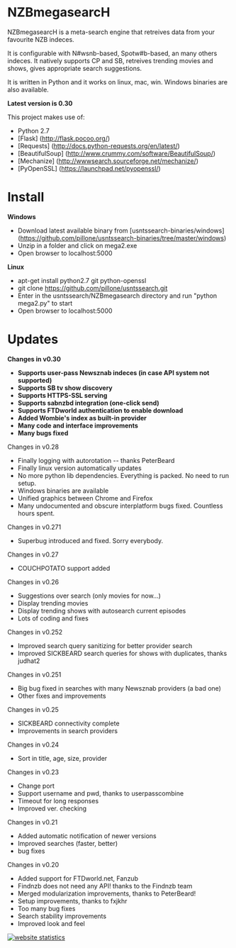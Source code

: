 **NZBmegasearcH** 
======================

NZBmegasearcH is a meta-search engine that retreives data from your favourite NZB indeces.

It is configurable with N#wsnb-based, Spotw#b-based, an many others indeces. 
It natively supports CP and SB, retreives trending movies and shows, gives appropriate search suggestions.

It is written in Python and it works on linux, mac, win. Windows binaries are also available.

**Latest version is 0.30**

This project makes use of:

- Python 2.7
- [Flask] (http://flask.pocoo.org/)
- [Requests] (http://docs.python-requests.org/en/latest/)
- [BeautifulSoup] (http://www.crummy.com/software/BeautifulSoup/)
- [Mechanize] (http://wwwsearch.sourceforge.net/mechanize/)
- [PyOpenSSL] (https://launchpad.net/pyopenssl/)



Install
================

**Windows**

- Download latest available binary from [usntssearch-binaries/windows] (https://github.com/pillone/usntssearch-binaries/tree/master/windows)
- Unzip in a folder and click on mega2.exe
- Open browser to localhost:5000

**Linux**

- apt-get install python2.7 git python-openssl
- git clone https://github.com/pillone/usntssearch.git
- Enter in the usntssearch/NZBmegasearch directory and run "python mega2.py" to start 
- Open browser to localhost:5000


Updates
================

**Changes in v0.30**

- **Supports user-pass Newsznab indeces (in case API system not supported)**
- **Supports SB tv show discovery**
- **Supports HTTPS-SSL serving**
- **Supports sabnzbd integration (one-click send)**
- **Supports FTDworld authentication to enable download**
- **Added Wombie's index as built-in provider**
- **Many code and interface improvements**
- **Many bugs fixed**


Changes in v0.28

- Finally logging with autorotation -- thanks PeterBeard
- Finally linux version automatically updates
- No more python lib dependencies. Everything is packed. No need to run setup.
- Windows binaries are available
- Unified graphics between Chrome and Firefox
- Many undocumented and obscure interplatform bugs fixed. Countless hours spent.

Changes in v0.271

- Superbug introduced and fixed. Sorry everybody.

Changes in v0.27

- COUCHPOTATO support added

Changes in v0.26

- Suggestions over search (only movies for now...)
- Display trending movies
- Display trending shows with autosearch current episodes
- Lots of coding and fixes

Changes in v0.252

- Improved search query sanitizing for better provider search 
- Improved SICKBEARD search queries for shows with duplicates, thanks judhat2

Changes in v0.251

- Big bug fixed in searches with many Newsznab providers (a bad one)
- Other fixes and improvements

Changes in v0.25

- SICKBEARD connectivity complete
- Improvements in search providers

Changes in v0.24

- Sort in title, age, size, provider

Changes in v0.23

- Change port
- Support username and pwd, thanks to userpasscombine
- Timeout for long responses
- Improved ver. checking


Changes in v0.21

- Added automatic notification of newer versions
- Improved searches (faster, better)
- bug fixes

Changes in v0.20

- Added support for FTDworld.net, Fanzub
- Findnzb does not need any API! thanks to the Findnzb team
- Merged modularization improvements, thanks to PeterBeard!
- Setup improvements, thanks to fxjkhr
- Too many bug fixes
- Search stability improvements
- Improved look and feel


<a title="website statistics" href="http://statcounter.com/"
target="_blank"><img
src="http://c.statcounter.com/8769563/0/45111251/0/"
alt="website statistics" style="border:none;"></a>
